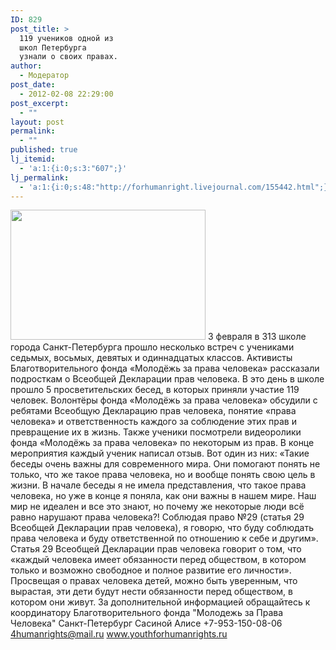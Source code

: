 ```yaml
---
ID: 829
post_title: >
  119 учеников одной из
  школ Петербурга
  узнали о своих правах.
author:
  - Модератор
post_date:
  - 2012-02-08 22:29:00
post_excerpt:
  - ""
layout: post
permalink:
  - ""
published: true
lj_itemid:
  - 'a:1:{i:0;s:3:"607";}'
lj_permalink:
  - 'a:1:{i:0;s:48:"http://forhumanright.livejournal.com/155442.html";}'
---
```


<a href="http://pics.livejournal.com/forhumanright/pic/0000qett/"><img src="http://pics.livejournal.com/forhumanright/pic/0000qett" width="312" height="208" border='0' /></a> 3 февраля в 313 школе города Санкт-Петербурга прошло несколько встреч с учениками седьмых, восьмых, девятых и одиннадцатых классов. Активисты Благотворительного фонда «Молодёжь за права человека» рассказали подросткам о Всеобщей Декларации прав человека. 
В это день в школе прошло 5 просветительских бесед, в которых приняли участие 119 человек. Волонтёры фонда «Молодёжь за права человека» обсудили с ребятами Всеобщую Декларацию прав человека, понятие «права человека» и ответственность каждого за соблюдение этих прав и превращение их в жизнь. Также ученики посмотрели видеоролики фонда «Молодёжь за права человека» по некоторым из прав. В конце мероприятия каждый ученик написал отзыв. Вот один из них:
«Такие беседы очень важны для современного мира. Они помогают понять не только, что же такое права человека, но и вообще понять свою цель в жизни. 
В начале беседы я не имела представления, что такое права человека, но уже в конце я поняла, как они важны в нашем мире. Наш мир не идеален и все это знают, но почему же некоторые люди всё равно нарушают права человека?!
Соблюдая право №29 (статья 29 Всеобщей Декларации прав человека), я говорю, что буду соблюдать права человека и буду ответственной по отношению к себе и другим». 
Статья 29 Всеобщей Декларации прав человека говорит о том, что «каждый человека имеет обязанности перед обществом, в котором только и возможно свободное и полное развитие его личности». Просвещая о правах человека детей, можно быть уверенным, что вырастая, эти дети будут нести обязанности перед обществом, в котором они живут.
За дополнительной информацией обращайтесь к координатору
Благотворительного фонда
"Молодежь за Права Человека" Санкт-Петербург 
Сасиной Алисе 
+7-953-150-08-06 
4humanrights@mail.ru
www.youthforhumanrights.ru